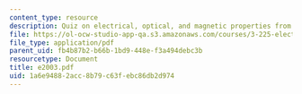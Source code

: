```yaml
---
content_type: resource
description: Quiz on electrical, optical, and magnetic properties from 2003.
file: https://ol-ocw-studio-app-qa.s3.amazonaws.com/courses/3-225-electronic-and-mechanical-properties-of-materials-fall-2007/1a6e94882acc8b79c63febc86db2d974_e2003.pdf
file_type: application/pdf
parent_uid: fb4b87b2-b66b-1bd9-448e-f3a494debc3b
resourcetype: Document
title: e2003.pdf
uid: 1a6e9488-2acc-8b79-c63f-ebc86db2d974
---
```

